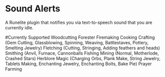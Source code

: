 # Sound Alerts
A Runelite plugin that notifies you via text-to-speech sound that you are currently idle.

#Currently Supported
Woodcutting
Forester Firemaking
Cooking
Crafting (Gem Cutting, Glassblowing, Spinning, Weaving, Battlestaves, Pottery, Smelting Jewelry)
Fletching (Cutting, Stringing, Adding feathers and heads)
Smithing (Anvil, Furnace, Cannonballs
Fishing 
Mining (Normal, Motherlode, Crashed Stars)
Herblore
Magic (Charging Orbs, Plank Make, String Jewelry, Tablets Making, Enchanting Jewelry, Enchanting Bolts, Bake Pie)
Prayer
Farming
